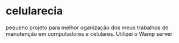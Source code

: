 # celularecia
pequeno projeto para melhor oganização dos meus trabalhos de manutenção em computadores e celulares.
Utilizei o Wamp server
